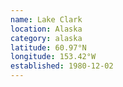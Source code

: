 ```yaml
---
name: Lake Clark
location: Alaska
category: alaska
latitude: 60.97°N
longitude: 153.42°W
established: 1980-12-02
---
```

